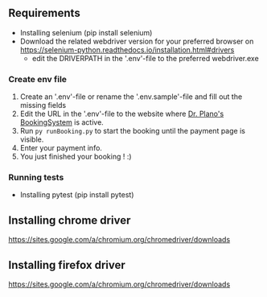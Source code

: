 ## Requirements
* Installing selenium (pip install selenium)
* Download the related webdriver version for your preferred browser on https://selenium-python.readthedocs.io/installation.html#drivers 
    * edit the DRIVERPATH in the '.env'-file to the preferred webdriver.exe

### Create env file
1. Create an '.env'-file or rename the '.env.sample'-file and fill out the missing fields 
2. Edit the URL in the '.env'-file to the website where [Dr. Plano's BookingSystem](https://www.dr-plano.com/de/) is active.
3. Run ```py runBooking.py``` to start the booking until the payment page is visible.
4. Enter your payment info. 
5. You just finished your booking ! :) 

### Running tests
* Installing pytest (pip install pytest)



## Installing chrome driver 
https://sites.google.com/a/chromium.org/chromedriver/downloads 

## Installing firefox driver 
https://sites.google.com/a/chromium.org/chromedriver/downloads 


